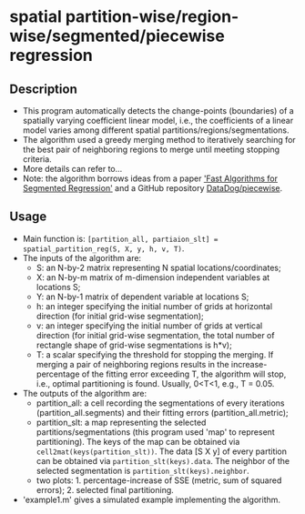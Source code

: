 # spatial partition-wise/region-wise/segmented/piecewise regression
## Description
* This program automatically detects the change-points (boundaries) of a spatially
varying coefficient linear model, i.e., the coefficients of a linear model varies
among different spatial partitions/regions/segmentations.
* The algorithm used a greedy merging method to iteratively searching for the best
pair of neighboring regions to merge until meeting stopping criteria.
* More details can refer to...
* Note: the algorithm borrows ideas from a paper ['Fast Algorithms for Segmented Regression'](http://proceedings.mlr.press/v48/acharya16.pdf) and a GitHub repository [DataDog/piecewise](https://github.com/DataDog/piecewise).
## Usage
* Main function is: ``[partition_all, partiaion_slt] = spatial_partition_reg(S, X, y, h, v, T)``.
* The inputs of the algorithm are:
   * S: an N-by-2 matrix representing N spatial locations/coordinates;
   * X: an N-by-m matrix of m-dimension independent variables at locations S;
   * Y: an N-by-1 matrix of dependent variable at locations S;
   * h: an integer specifying the initial number of grids at horizontal direction
   (for initial grid-wise segmentation);
   * v: an integer specifying the initial number of grids at vertical direction
   (for initial grid-wise segmentation, the total number of rectangle shape of grid-wise segmentations is h*v);
   * T: a scalar specifying the threshold for stopping the merging.
   If merging a pair of neighboring regions results in the increase-percentage of the fitting error exceeding T, the algorithm will stop,
    i.e., optimal partitioning is found. Usually, 0<T<1, e.g., T = 0.05.
* The outputs of the algorithm are:
   * partition_all: a cell recording the segmentations of every iterations
   (partition_all.segments) and their fitting errors (partition_all.metric);
   * partition_slt: a map representing the selected partitions/segmentations (this program used 'map' to represent partitioning).
   The keys of the map can be obtained via ``cell2mat(keys(partition_slt))``.
   The data [S X y] of every partition can be obtained via ``partition_slt(keys).data``.
   The neighbor of the selected segmentation is ``partition_slt(keys).neighbor``.
   * two plots: 1. percentage-increase of SSE (metric, sum of squared errors); 2. selected final partitioning.
* 'example1.m' gives a simulated example implementing the algorithm.
